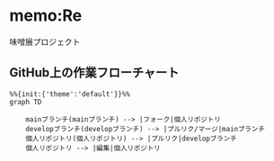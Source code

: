 # memo:Re
味噌展プロジェクト

## GitHub上の作業フローチャート
```mermaid
%%{init:{'theme':'default'}}%%
graph TD

	mainブランチ(mainブランチ) --> |フォーク|個人リポジトリ
	developブランチ(developブランチ) --> |プルリク/マージ|mainブランチ
	個人リポジトリ(個人リポジトリ) --> |プルリク|developブランチ
	個人リポジトリ --> |編集|個人リポジトリ
```